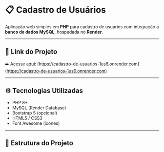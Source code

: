 # 📋 Cadastro de Usuários

Aplicação web simples em **PHP** para cadastro de usuários com integração a **banco de dados MySQL**, hospedada no **Render**.

---

## 🔗 Link do Projeto

➡️ Acesse aqui: [https://cadastro-de-usuarios-1us6.onrender.com](https://cadastro-de-usuarios-1us6.onrender.com)

---

## ⚙️ Tecnologias Utilizadas

- PHP 8+
- MySQL (Render Database)
- Bootstrap 5 (opcional)
- HTML5 / CSS3
- Font Awesome (ícones)

---

## 🧩 Estrutura do Projeto

